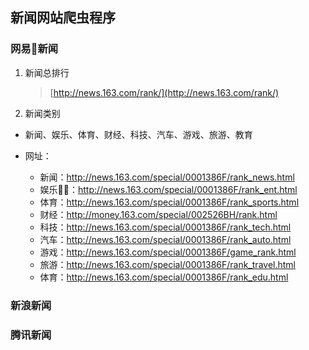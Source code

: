 ## 新闻网站爬虫程序

### 网易新闻 

1. 新闻总排行 
    > [http://news.163.com/rank/](http://news.163.com/rank/)

2. 新闻类别
    
* 新闻、娱乐、体育、财经、科技、汽车、游戏、旅游、教育

* 网址： 
    * 新闻：http://news.163.com/special/0001386F/rank_news.html
    * 娱乐：http://news.163.com/special/0001386F/rank_ent.html
    * 体育：http://news.163.com/special/0001386F/rank_sports.html
    * 财经：http://money.163.com/special/002526BH/rank.html
    * 科技：http://news.163.com/special/0001386F/rank_tech.html
    * 汽车：http://news.163.com/special/0001386F/rank_auto.html
    * 游戏：http://news.163.com/special/0001386F/game_rank.html
    * 旅游：http://news.163.com/special/0001386F/rank_travel.html
    * 体育：http://news.163.com/special/0001386F/rank_edu.html
    


### 新浪新闻
### 腾讯新闻
